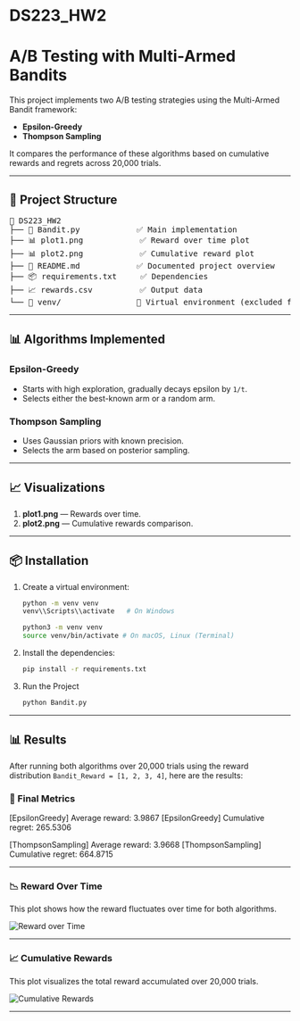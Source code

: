 # DS223_HW2
# A/B Testing with Multi-Armed Bandits

This project implements two A/B testing strategies using the Multi-Armed Bandit framework:

- **Epsilon-Greedy**
- **Thompson Sampling**

It compares the performance of these algorithms based on cumulative rewards and regrets across 20,000 trials.

---

## 📁 Project Structure

<pre>
📁 DS223_HW2
├── 📄 Bandit.py            ✅ Main implementation
├── 📊 plot1.png            ✅ Reward over time plot
├── 📊 plot2.png            ✅ Cumulative reward plot
├── 📘 README.md            ✅ Documented project overview
├── 📦 requirements.txt     ✅ Dependencies
├── 📈 rewards.csv          ✅ Output data
└── 📁 venv/                🚫 Virtual environment (excluded from GitHub)
</pre>

---

## 📊 Algorithms Implemented

### Epsilon-Greedy
- Starts with high exploration, gradually decays epsilon by `1/t`.
- Selects either the best-known arm or a random arm.

### Thompson Sampling
- Uses Gaussian priors with known precision.
- Selects the arm based on posterior sampling.

---

## 📈 Visualizations

1. **plot1.png** — Rewards over time.
2. **plot2.png** — Cumulative rewards comparison.

---

## 📦 Installation

1. Create a virtual environment:
   ```bash
   python -m venv venv
   venv\\Scripts\\activate   # On Windows
   ```

   ```bash
   python3 -m venv venv
   source venv/bin/activate # On macOS, Linux (Terminal)
   ```

2. Install the dependencies:

   ```bash
   pip install -r requirements.txt


3. Run the Project

   ```bash
   python Bandit.py 


---

## 📊 Results

After running both algorithms over 20,000 trials using the reward distribution `Bandit_Reward = [1, 2, 3, 4]`, here are the results:

### 🔢 Final Metrics

[EpsilonGreedy] Average reward: 3.9867 [EpsilonGreedy] Cumulative regret: 265.5306

[ThompsonSampling] Average reward: 3.9668 [ThompsonSampling] Cumulative regret: 664.8715

---

### 📉 Reward Over Time

This plot shows how the reward fluctuates over time for both algorithms.

![Reward over Time](plot1.png)

---

### 📈 Cumulative Rewards

This plot visualizes the total reward accumulated over 20,000 trials.

![Cumulative Rewards](plot2.png)

---
